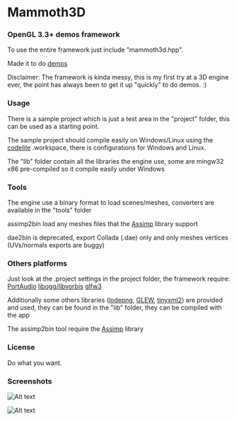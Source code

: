 Mammoth3D
=========

### OpenGL 3.3+ demos framework ###

To use the entire framework just include "mammoth3d.hpp".

Made it to do [demos](http://en.wikipedia.org/wiki/Demoscene)

Disclaimer: The framework is kinda messy, this is my first try at a 3D engine ever, the point has always been to get it up "quickly" to do demos. :)

### Usage ###

There is a sample project which is just a test area in the "project" folder, this can be used as a starting point.

The sample project should compile easily on Windows/Linux using the [codelite](http://www.codelite.org/) .workspace, there is configurations for Windows and Linux.

The "lib" folder contain all the libraries the engine use, some are mingw32 x86 pre-compiled so it compile easily under Windows

### Tools ###

The engine use a binary format to load scenes/meshes, converters are available in the "tools" folder

assimp2bin load any meshes files that the [Assimp](http://assimp.sourceforge.net/) library support

dae2bin is deprecated, export Collada (.dae) only and only meshes vertices (UVs/normals exports are buggy)

### Others platforms ###

Just look at the .project settings in the project folder, the framework require: [PortAudio](http://www.portaudio.com/) [libogg/libvorbis](http://xiph.org/downloads) [glfw3](http://www.glfw.org/download.html)

Additionally some others libraries ([lodepng](http://lodev.org/lodepng/), [GLEW](http://glew.sourceforge.net/), [tinyxml2](http://www.grinninglizard.com/tinyxml2/)) are provided and used, they can be found in the "lib" folder, they can be compiled with the app

The assimp2bin tool require the [Assimp](http://assimp.sourceforge.net/) library

### License ###

Do what you want.

### Screenshots ###

![Alt text](http://garzul.tonsite.biz/mammoth3d/05_08_2013_small.png "mammoth3d")

![Alt text](http://garzul.tonsite.biz/mammoth3d/30_07_2013.png "mammoth3d")